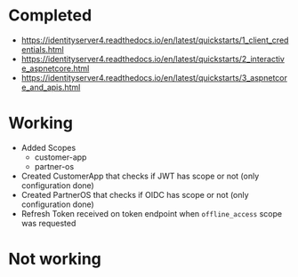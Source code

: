 # Completed
- https://identityserver4.readthedocs.io/en/latest/quickstarts/1_client_credentials.html
- https://identityserver4.readthedocs.io/en/latest/quickstarts/2_interactive_aspnetcore.html
- https://identityserver4.readthedocs.io/en/latest/quickstarts/3_aspnetcore_and_apis.html

# Working
- Added Scopes
	- customer-app
	- partner-os
- Created CustomerApp that checks if JWT has scope or not (only configuration done)
- Created PartnerOS that checks if OIDC has scope or not (only configuration done)
- Refresh Token received on token endpoint when `offline_access` scope was requested

# Not working
